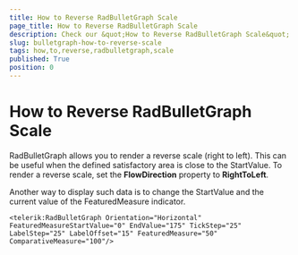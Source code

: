 ```yaml
---
title: How to Reverse RadBulletGraph Scale
page_title: How to Reverse RadBulletGraph Scale
description: Check our &quot;How to Reverse RadBulletGraph Scale&quot; documentation article for RadBulletGraph for UWP control.
slug: bulletgraph-how-to-reverse-scale
tags: how,to,reverse,radbulletgraph,scale
published: True
position: 0
---
```


# How to Reverse RadBulletGraph Scale

RadBulletGraph allows you to render a reverse scale (right to left). This can be useful when the defined satisfactory area is close to the StartValue. To render a reverse scale, set the **FlowDirection** property to **RightToLeft**.

Another way to display such data is to change the StartValue and the current value of the FeaturedMeasure indicator.

	<telerik:RadBulletGraph Orientation="Horizontal" FeaturedMeasureStartValue="0" EndValue="175" TickStep="25" LabelStep="25" LabelOffset="15" FeaturedMeasure="50" ComparativeMeasure="100"/>


